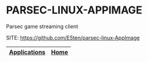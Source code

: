 # PARSEC-LINUX-APPIMAGE
 
 Parsec game streaming client
 
 SITE: https://github.com/E5ten/parsec-linux-AppImage

 | [Applications](https://portable-linux-apps.github.io/apps.html) | [Home](https://portable-linux-apps.github.io)
 | --- | --- |
